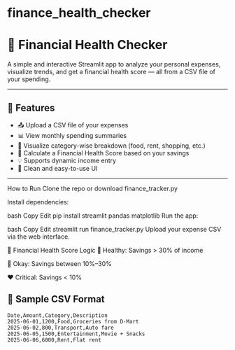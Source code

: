 # finance_health_checker

# 💸 Financial Health Checker

A simple and interactive Streamlit app to analyze your personal expenses, visualize trends, and get a financial health score — all from a CSV file of your spending.

---

## 📂 Features

- 📤 Upload a CSV file of your expenses
- 📊 View monthly spending summaries
- 📂 Visualize category-wise breakdown (food, rent, shopping, etc.)
- 🧠 Calculate a Financial Health Score based on your savings
- 💡 Supports dynamic income entry
- 🔎 Clean and easy-to-use UI

---

How to Run
Clone the repo or download finance_tracker.py

Install dependencies:

bash
Copy
Edit
pip install streamlit pandas matplotlib
Run the app:

bash
Copy
Edit
streamlit run finance_tracker.py
Upload your expense CSV via the web interface.

🎯 Financial Health Score Logic
💚 Healthy: Savings > 30% of income

💛 Okay: Savings between 10%–30%

❤️ Critical: Savings < 10%

## 📁 Sample CSV Format

```csv
Date,Amount,Category,Description
2025-06-01,1200,Food,Groceries from D-Mart
2025-06-02,800,Transport,Auto fare
2025-06-05,1500,Entertainment,Movie + Snacks
2025-06-06,6000,Rent,Flat rent






